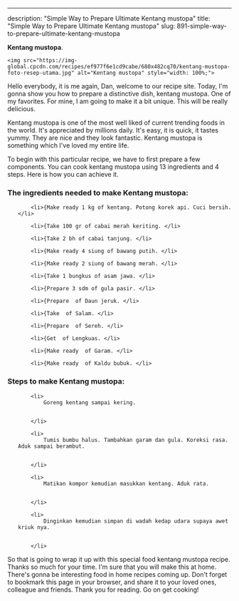 ---
description: "Simple Way to Prepare Ultimate Kentang mustopa"
title: "Simple Way to Prepare Ultimate Kentang mustopa"
slug: 891-simple-way-to-prepare-ultimate-kentang-mustopa

<p>
	<strong>Kentang mustopa</strong>. 
	
</p>
<p>
	
	<img src="https://img-global.cpcdn.com/recipes/ef977f6e1cd9cabe/680x482cq70/kentang-mustopa-foto-resep-utama.jpg" alt="Kentang mustopa" style="width: 100%;">
	
	
</p>
<p>
	Hello everybody, it is me again, Dan, welcome to our recipe site. Today, I'm gonna show you how to prepare a distinctive dish, kentang mustopa. One of my favorites. For mine, I am going to make it a bit unique. This will be really delicious.
</p>
	
<p>
	Kentang mustopa is one of the most well liked of current trending foods in the world. It's appreciated by millions daily. It's easy, it is quick, it tastes yummy. They are nice and they look fantastic. Kentang mustopa is something which I've loved my entire life.
</p>
<p>
	
</p>

<p>
To begin with this particular recipe, we have to first prepare a few components. You can cook kentang mustopa using 13 ingredients and 4 steps. Here is how you can achieve it.
</p>

<h3>The ingredients needed to make Kentang mustopa:</h3>

<ol>
	
		<li>{Make ready 1 kg of kentang. Potong korek api. Cuci bersih. </li>
	
		<li>{Take 100 gr of cabai merah keriting. </li>
	
		<li>{Take 2 bh of cabai tanjung. </li>
	
		<li>{Make ready 4 siung of bawang putih. </li>
	
		<li>{Make ready 2 siung of bawang merah. </li>
	
		<li>{Take 1 bungkus of asam jawa. </li>
	
		<li>{Prepare 3 sdm of gula pasir. </li>
	
		<li>{Prepare  of Daun jeruk. </li>
	
		<li>{Take  of Salam. </li>
	
		<li>{Prepare  of Sereh. </li>
	
		<li>{Get  of Lengkuas. </li>
	
		<li>{Make ready  of Garam. </li>
	
		<li>{Make ready  of Kaldu bubuk. </li>
	
</ol>
<p>
	
</p>

<h3>Steps to make Kentang mustopa:</h3>

<ol>
	
		<li>
			Goreng kentang sampai kering.
			
			
		</li>
	
		<li>
			Tumis bumbu halus. Tambahkan garam dan gula. Koreksi rasa. Aduk sampai berambut.
			
			
		</li>
	
		<li>
			Matikan kompor kemudian masukkan kentang. Aduk rata.
			
			
		</li>
	
		<li>
			Dinginkan kemudian simpan di wadah kedap udara supaya awet kriuk nya.
			
			
		</li>
	
</ol>

<p>
	
</p>

<p>
	So that is going to wrap it up with this special food kentang mustopa recipe. Thanks so much for your time. I'm sure that you will make this at home. There's gonna be interesting food in home recipes coming up. Don't forget to bookmark this page in your browser, and share it to your loved ones, colleague and friends. Thank you for reading. Go on get cooking!
</p>
